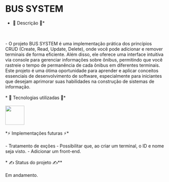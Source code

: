 # BUS SYSTEM #

* 💬 Descrição 💬*
<br>
<br>
- O projeto BUS SYSTEM é uma implementação prática dos princípios CRUD (Create, Read, Update, Delete), onde você pode adicionar e remover terminais de forma eficiente. Além 
disso, ele oferece uma interface intuitiva via console para gerenciar informações sobre ônibus, permitindo que você rastreie o tempo de permanência de cada ônibus em diferentes 
terminais. Este projeto é uma ótima oportunidade para aprender e aplicar conceitos essenciais de desenvolvimento de software, especialmente para iniciantes que desejam 
aprimorar suas habilidades na construção de sistemas de informação.
<br>
<br>
* 🤔 Tecnologias utilizadas 🤔* 
<br>
<br>
<img src="https://cdn.jsdelivr.net/gh/devicons/devicon/icons/csharp/csharp-original.svg" width="60" height="60"/>
<br>
<br>
*⚡ Implementações futuras ⚡*
<br>
<br>
- Tratamento de exções
- Possibilitar que, ao criar um terminal, o ID e nome seja visto.
- Adicionar um front-end.
<br>
<br>
* ✍️ Status do projeto ✍️**
<br>
<br>
Em andamento.
<br>
<br>

